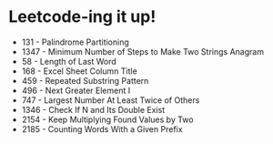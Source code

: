# Leetcode-ing it up!
- 131 - Palindrome Partitioning
- 1347 - Minimum Number of Steps to Make Two Strings Anagram 
- 58 - Length of Last Word
- 168 - Excel Sheet Column Title
- 459 - Repeated Substring Pattern
- 496 - Next Greater Element I
- 747 - Largest Number At Least Twice of Others
- 1346 - Check If N and Its Double Exist
- 2154 - Keep Multiplying Found Values by Two
- 2185 - Counting Words With a Given Prefix
